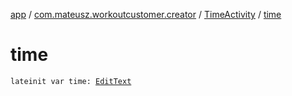 [app](../../index.md) / [com.mateusz.workoutcustomer.creator](../index.md) / [TimeActivity](index.md) / [time](./time.md)

# time

`lateinit var time: `[`EditText`](https://developer.android.com/reference/android/widget/EditText.html)